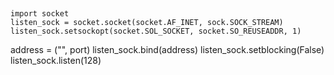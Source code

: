 ##

```
import socket
listen_sock = socket.socket(socket.AF_INET, sock.SOCK_STREAM)
listen_sock.setsockopt(socket.SOL_SOCKET, socket.SO_REUSEADDR, 1)
```
address = ("", port)
listen_sock.bind(address)
listen_sock.setblocking(False)
listen_sock.listen(128)
